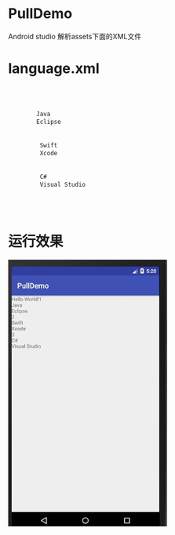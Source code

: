 # PullDemo
Android studio 解析assets下面的XML文件
# language.xml
<pre><code>
<Language cat="it">  
    <lan id="1">  
        <name>Java</name>  
        <ide>Eclipse</ide>  
     </lan>  
     <lan id="2">  
         <name>Swift</name>  
         <ide>Xcode</ide>  
     </lan>  
     <lan id="3">  
         <name>C#</name>  
         <ide>Visual Studio</ide>  
     </lan>  
</Language>  

</code></pre>

# 运行效果

  ![](20171102132046.jpg)
